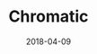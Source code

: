 ---
date: 2018-04-09
title: Chromatic
link: https://www.chromaticqa.com/
image: ./images/chromatic.jpg
description: Pinpoint UI component bugs instantly. Chromatic ensures UI consistency in React components, down to the pixel. Every commit is automatically tested for visual changes in the cloud.
tags:
- development

# ================================
# TOOLS CATEGORIES AVAILABLE
# ================================
# - design
# - development
# - documentation
# - frameworks
# - sketch
#   type: Plugin
#   type: Sketch File
# ================================
---